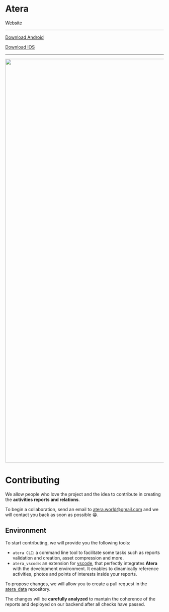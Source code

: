# Atera

[Website](https://ateraworld.it)

-----

[Download Android](https://play.google.com/store/apps/details?id=com.ateraworld.atera)

[Download IOS](https://apps.apple.com/it/app/atera-ferrate-trekking/id6449359062)

-----

<p align="center">
  <img src="https://github.com/Ateraworld/.github/assets/31132987/6982dafb-1acc-41af-abfc-3ed4446a318d" width=1280>
</p>


# Contributing

We allow people who love the project and the idea to contribute in creating the **activities reports and relations**.

To begin a collaboration, send an email to <span>atera.world@gmail.com</span> and we will contact you back as soon as possible 😁.

## Environment

To start contributing, we will provide you the following tools:

- `atera CLI`: a command line tool to facilitate some tasks such as reports validation and creation, asset compression and more.
- `atera_vscode`: an extension for [vscode](https://code.visualstudio.com/), that perfectly integrates **Atera** with the development environment. It enables to dinamically reference activities, photos and points of interests inside your reports.

To propose changes, we will allow you to create a pull request in the [atera_data](https://github.com/Ateraworld/atera_data) repository.

The changes will be **carefully analyzed** to mantain the coherence of the reports and deployed on our backend after all checks have passed.
